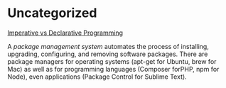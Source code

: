 Uncategorized
=

[Imperative vs Declarative Programming](http://latentflip.com/imperative-vs-declarative/)

A *package management system* automates the process of installing, upgrading, configuring,
and removing software packages. There are package managers for operating systems (apt-get
for Ubuntu, brew for Mac) as well as for programming languages (Composer forPHP, npm for Node),
even applications (Package Control for Sublime Text).